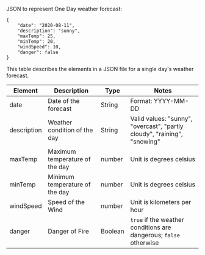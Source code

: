 JSON to represent One Day weather forecast:
```
{  
	"date": "2020-08-11",  
	"description": "sunny",  
	"maxTemp": 25,  
	"minTemp": 20,  
	"windSpeed": 10,  
	"danger": false  
}
```

This table describes the elements in a JSON file for a single day's weather forecast.

|Element|Description|Type|Notes|
|---|---|---|---|
|date| Date of the forecast| String|Format: YYYY-MM-DD|
|description|Weather condition of the day|String|Valid values: "sunny", "overcast", "partly cloudy", "raining", "snowing"|
|maxTemp|Maximum temperature of the day|number|Unit is degrees celsius|
|minTemp|Minimum temperature of the day|number|Unit is degrees celsius|
|windSpeed|Speed of the Wind|number|Unit is kilometers per hour|
|danger|Danger of Fire|Boolean|`true` if the weather conditions are dangerous; `false` otherwise|
